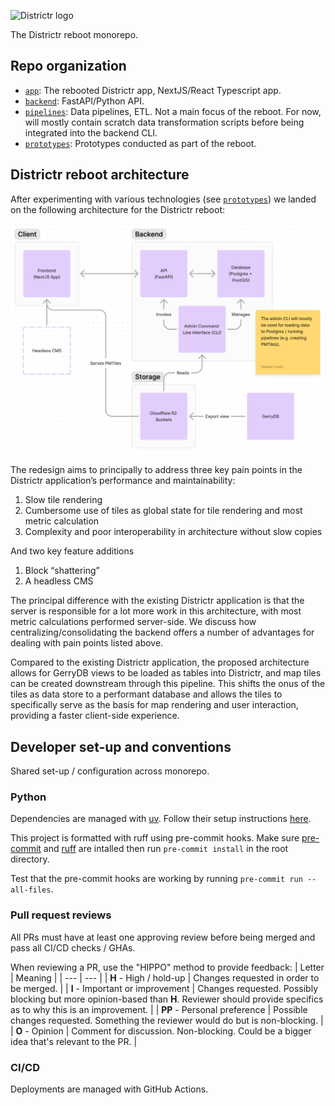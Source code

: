 ![Districtr logo](docs/images/districrtr-logo.svg "Districtr logo")

The Districtr reboot monorepo.

## Repo organization

- [`app`](app/): The rebooted Districtr app, NextJS/React Typescript app.
- [`backend`](backend/): FastAPI/Python API.
- [`pipelines`](pipelines/): Data pipelines, ETL. Not a main focus of the reboot. For now, will mostly contain scratch data transformation scripts before being integrated into the backend CLI.
- [`prototypes`](prototypes/): Prototypes conducted as part of the reboot.

## Districtr reboot architecture

After experimenting with various technologies (see [`prototypes`](prototypes/)) we landed on the following architecture for the Districtr reboot:

![Districtr architecture](docs/images/districtr-architecture.png "Districtr architecture")

The redesign aims to principally to address three key pain points in the Districtr application’s performance and maintainability:
1. Slow tile rendering
1. Cumbersome use of tiles as global state for tile rendering and most metric calculation
1. Complexity and poor interoperability in architecture without slow copies

And two key feature additions
1. Block “shattering”
1. A headless CMS

The principal difference with the existing Districtr application is that the server is responsible for a lot more work in this architecture, with most metric calculations performed server-side.
We discuss how centralizing/consolidating the backend offers a number of advantages for dealing with pain points listed above.

Compared to the existing Districtr application, the proposed architecture allows for GerryDB views to be loaded as tables into Districtr, and map tiles can be created downstream through this pipeline.
This shifts the onus of the tiles as data store to a performant database and allows the tiles to specifically serve as the basis for map rendering and user interaction, providing a faster client-side experience.

## Developer set-up and conventions

Shared set-up / configuration across monorepo.

### Python

Dependencies are managed with [uv](https://github.com/astral-sh/uv). Follow their setup instructions [here](https://github.com/astral-sh/uv/blob/main/README.md).

This project is formatted with ruff using pre-commit hooks. Make sure [pre-commit](https://pre-commit.com/) and [ruff](https://pypi.org/project/ruff/) are intalled then run `pre-commit install` in the root directory.

Test that the pre-commit hooks are working by running `pre-commit run --all-files`.

### Pull request reviews

All PRs must have at least one approving review before being merged and pass all CI/CD checks / GHAs.

When reviewing a PR, use the "HIPPO" method to provide feedback:
| Letter | Meaning |
| --- | --- |
| **H** - High / hold-up | Changes requested in order to be merged. |
| **I** - Important or improvement | Changes requested. Possibly blocking but more opinion-based than **H**. Reviewer should provide specifics as to why this is an improvement. |
| **PP** - Personal preference | Possible changes requested. Something the reviewer would do but is non-blocking. |
| **O** - Opinion | Comment for discussion. Non-blocking. Could be a bigger idea that's relevant to the PR. |

### CI/CD

Deployments are managed with GitHub Actions.
